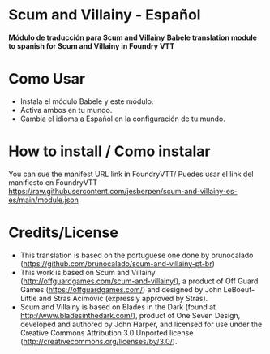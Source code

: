 # Scum and Villainy - Español
<b>Módulo de traducción para Scum and Villainy</b>
<b>Babele translation module to spanish for Scum and Villainy in Foundry VTT</b>

# Como Usar 
- Instala el módulo Babele y este módulo.
- Activa ambos en tu mundo.
- Cambia el idioma a Español en la configuración de tu mundo.

# How to install / Como instalar
You can sue the manifest URL link in FoundryVTT/ Puedes usar el link del manifiesto en FoundryVTT
https://raw.githubusercontent.com/jesberpen/scum-and-villainy-es-es/main/module.json


# Credits/License 

- This translation is based on the portuguese one done by brunocalado (https://github.com/brunocalado/scum-and-villainy-pt-br)
- This work is based on Scum and Villainy (http://offguardgames.com/scum-and-villainy/), a product of Off Guard Games (https://offguardgames.com/) and designed by John LeBoeuf-Little and Stras Acimovic (expressly approved by Stras).
- Scum and Villainy is based on Blades in the Dark (found at http://www.bladesinthedark.com/), product of One Seven Design, developed and authored by John Harper, and licensed for use under the Creative Commons Attribution 3.0 Unported license (http://creativecommons.org/licenses/by/3.0/).
